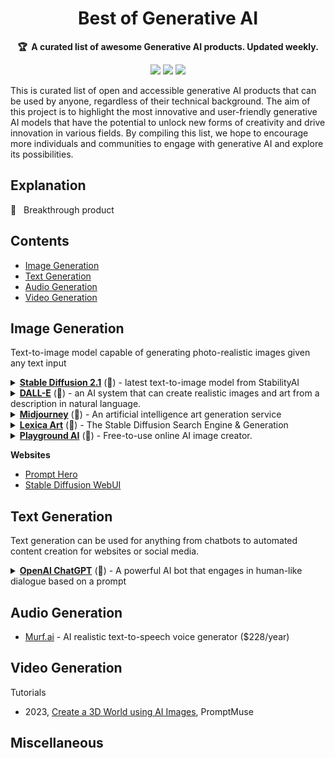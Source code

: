 <h1 align="center">
    Best of Generative AI
    <br>
</h1>

<p align="center">
    <strong>🏆&nbsp; A curated list of awesome Generative AI products. Updated weekly.</strong>
</p>

<p align="center">
    <a href="#" title="Best-of-badge"><img src="http://bit.ly/3o3EHNN"></a>
    <a href="#Contents" title="Project Count"><img src="https://img.shields.io/badge/products-awesome-blue.svg?color=5ac4bf"></a>
    <a href="#Contribution" title="Contributions are welcome"><img src="https://img.shields.io/badge/contributions-welcome-green.svg"></a>
</p>

This is curated list of open and accessible generative AI products that can be used by anyone, regardless of their technical background. The aim of this project is to highlight the most innovative and user-friendly generative AI models that have the potential to unlock new forms of creativity and drive innovation in various fields. By compiling this list, we hope to encourage more individuals and communities to engage with generative AI and explore its possibilities.

## Explanation

🌟 &nbsp; Breakthrough product

## Contents

* [Image Generation](#image-generation)
* [Text Generation](#text-generation)
* [Audio Generation](#text-generation)
* [Video Generation](#text-generation)

## Image Generation

Text-to-image model capable of generating photo-realistic images given any text input

<details>
    <summary>
        <b><a href="https://stability.ai/blog/stablediffusion2-1-release7-dec-2022">Stable Diffusion 2.1</a></b>
	(🌟) - latest text-to-image model from StabilityAI
    </summary>
<br/>

* [Latest Release v2.1](https://stability.ai/blog/stablediffusion2-1-release7-dec-2022) ⏱️ Dec 2022
* [Tutorials](tutorials/stable_diffusion.md)

<br/>
</details>

<details>
    <summary>
        <b><a href="https://openai.com/product/dall-e-2">DALL-E</a></b>
	(🌟) - an AI system that can create realistic images and art from a description in natural language.
    </summary>
<br/>

* [DALL·E: Creating images from text](https://openai.com/research/dall-e) ⏱️ 2022

<br/>
</details>

<details>
    <summary>
        <b><a href="/midjourney/README.md">Midjourney</a></b>
	(🌟) - An artificial intelligence art generation service
    </summary>
<br/>

* [Prompts](/midjourney/PROMPTS.md)
* [Website](https://midjourney.com) ⏱️ Mid 2022


<br/>
</details>

<details>
    <summary>
        <b><a href="https://lexica.art/">Lexica Art</a></b>
	(🌟) - The Stable Diffusion Search Engine & Generation
    </summary>
<br/>
	
* [Website](https://lexica.art/) ⏱️ 2022

<br/>
</details>

<details>
    <summary>
        <b><a href="https://playgroundai.com/">Playground AI</a></b>
	(🌟) - Free-to-use online AI image creator. 
    </summary>
<br/>
	
* [Website](https://playgroundai.com/)

<br/>
</details>

**Websites**

* [Prompt Hero](https://prompthero.com/)
* [Stable Diffusion WebUI](https://github.com/AUTOMATIC1111/stable-diffusion-webui)

## Text Generation

Text generation can be used for anything from chatbots to automated content creation for websites or social media.

<details>
    <summary>
        <b><a href="https://chat.openai.com/chat">OpenAI ChatGPT</a></b>
	(🌟) - A powerful AI bot that engages in human-like dialogue based on a prompt
    </summary>
<br/>

* 2023, [Introducing ChatGPT and Whisper APIs](https://openai.com/blog/introducing-chatgpt-and-whisper-apis), OpenAI
* [Tutorials](tutorials/chatgpt.md)

<br/>
</details>

## Audio Generation

* [Murf.ai](https://murf.ai/) - AI realistic text-to-speech voice generator ($228/year)

## Video Generation

Tutorials

* 2023, [Create a 3D World using AI Images](https://www.youtube.com/watch?v=5ntdkwAt3Uw&ab_channel=PromptMuse), PromptMuse

## Miscellaneous

